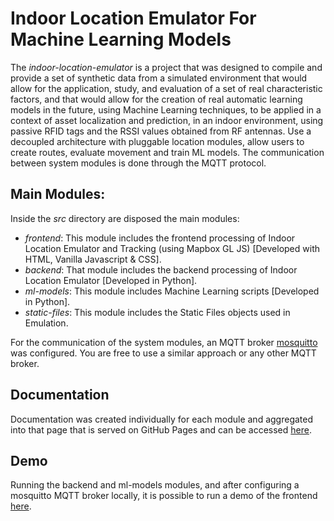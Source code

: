 # Indoor Location Emulator For Machine Learning Models  

The <em>indoor-location-emulator</em> is a project that was designed to compile and provide a set of synthetic data from a simulated environment that would allow for the application, study, and evaluation of a set of real characteristic factors, and that would allow for the creation of real automatic learning models in the future, using Machine Learning techniques, to be applied in a context of asset localization and prediction, in an indoor environment, using passive RFID tags and the RSSI values obtained from RF antennas. Use a decoupled architecture with pluggable location modules, allow users to create routes, evaluate movement and train ML models. The communication between system 
modules is done through the MQTT protocol.


## Main Modules:

Inside the <em>src</em> directory are disposed the main modules:
- <em>frontend</em>: This module includes the frontend processing of Indoor Location Emulator and Tracking (using Mapbox GL JS) [Developed with HTML, Vanilla Javascript & CSS].
- <em>backend</em>: That module includes the backend processing of Indoor Location Emulator [Developed in Python].
- <em>ml-models</em>: This module includes Machine Learning scripts [Developed in Python]. 
- <em>static-files</em>: This module includes the Static Files objects used in Emulation.

For the communication of the system modules, an MQTT broker [mosquitto](https://mosquitto.org/download/) was configured. You are free to use a similar approach or any other MQTT broker.

## Documentation 

Documentation was created individually for each module and aggregated into that page that is served on GitHub Pages and can be accessed [here](https://atnog.github.io/indoor-location-emulator/).

## Demo

Running the backend and ml-models modules, and after configuring a mosquitto MQTT broker locally, it is possible to run a demo of the frontend [here](https://atnog.github.io/indoor-location-emulator/src/frontend/).

